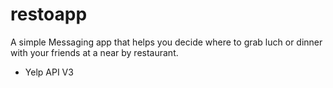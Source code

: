 # restoapp

A simple Messaging app that helps you decide where to grab luch or dinner with your friends at a near by restaurant.

- Yelp API V3
